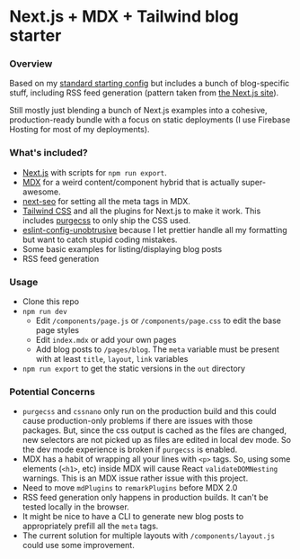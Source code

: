 # Next.js + MDX + Tailwind blog starter

### Overview

Based on my [standard starting config](https://github.com/mihalik/nextjs-mdx-tailwind-starter) but includes a bunch of blog-specific stuff, including RSS feed generation (pattern taken from [the Next.js site](https://github.com/zeit/next-site)).

Still mostly just blending a bunch of Next.js examples into a cohesive, production-ready bundle with a focus on static deployments (I use Firebase Hosting for most of my deployments).

### What's included?

- [Next.js](https://nextjs.org) with scripts for `npm run export`.
- [MDX](https://mdxjs.com) for a weird content/component hybrid that is actually super-awesome.
- [next-seo](https://github.com/garmeeh/next-seo) for setting all the meta tags in MDX.
- [Tailwind CSS](https://tailwindcss.com/) and all the plugins for Next.js to make it work. This includes [purgecss](https://www.purgecss.com) to only ship the CSS used.
- [eslint-config-unobtrusive](https://github.com/suchipi/eslint-config-unobtrusive) because I let prettier handle all my formatting but want to catch stupid coding mistakes.
- Some basic examples for listing/displaying blog posts
- RSS feed generation

### Usage

- Clone this repo
- `npm run dev`
  - Edit `/components/page.js` or `/components/page.css` to edit the base page styles
  - Edit `index.mdx` or add your own pages
  - Add blog posts to `/pages/blog`. The `meta` variable must be present with at least `title`, `layout`, `link` variables
- `npm run export` to get the static versions in the `out` directory

### Potential Concerns

- `purgecss` and `cssnano` only run on the production build and this could cause production-only problems if there are issues with those packages. But, since the css output is cached as the files are changed, new selectors are not picked up as files are edited in local dev mode. So the dev mode experience is broken if `purgecss` is enabled.
- MDX has a habit of wrapping all your lines with `<p>` tags. So, using some elements (`<h1>`, etc) inside MDX will cause React `validateDOMNesting` warnings. This is an MDX issue rather issue with this project.
- Need to move `mdPlugins` to `remarkPlugins` before MDX 2.0
- RSS feed generation only happens in production builds. It can't be tested locally in the browser.
- It might be nice to have a CLI to generate new blog posts to appropriately prefill all the `meta` tags.
- The current solution for multiple layouts with `/components/layout.js` could use some improvement.
